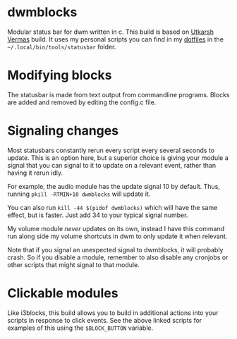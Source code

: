 # dwmblocks

Modular status bar for dwm written in c.
This build is based on [Utkarsh Vermas](https://github.com/UtkarshVerma/dwmblocks-async) build.
It uses my personal scripts you can find in my [dotfiles](https://github.com/tiyn/.dotfiles) in the
`~/.local/bin/tools/statusbar` folder.

# Modifying blocks

The statusbar is made from text output from commandline programs.  Blocks are
added and removed by editing the config.c file.

# Signaling changes

Most statusbars constantly rerun every script every several seconds to update.
This is an option here, but a superior choice is giving your module a signal that you can signal to
it to update on a relevant event, rather than having it rerun idly.

For example, the audio module has the update signal 10 by default.
Thus, running `pkill -RTMIN+10 dwmblocks` will update it.

You can also run `kill -44 $(pidof dwmblocks)` which will have the same effect, but is faster.
Just add 34 to your typical signal number.

My volume module *never* updates on its own, instead I have this command run along side my volume
shortcuts in dwm to only update it when relevant.

Note that if you signal an unexpected signal to dwmblocks, it will probably crash.
So if you disable a module, remember to also disable any cronjobs or other scripts that might signal
to that module.

# Clickable modules

Like i3blocks, this build allows you to build in additional actions into your scripts in response
to click events.
See the above linked scripts for examples of this using the `$BLOCK_BUTTON` variable.
